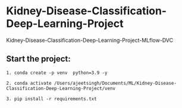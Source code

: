 # Kidney-Disease-Classification-Deep-Learning-Project
Kidney-Disease-Classification-Deep-Learning-Project-MLflow-DVC

## Start the project:
```
1. conda create -p venv  python=3.9 -y
```
```
2. conda activate /Users/ajeetsingh/Documents/ML/Kidney-Disease-Classification-Deep-Learning-Project/venv
```
```
3. pip install -r requirements.txt 
```
